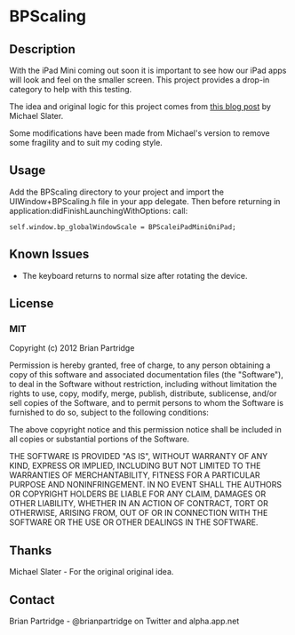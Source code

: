 # BPScaling

## Description
With the iPad Mini coming out soon it is important to see how our iPad apps will look and feel on the smaller screen. This project provides a drop-in category to help with this testing.

The idea and original logic for this project comes from [this blog post](http://blog.michaelslater.net/making-your-ipad-app-mini.html) by Michael Slater.

Some modifications have been made from Michael's version to remove some fragility and to suit my coding style. 

## Usage

Add the BPScaling directory to your project and import the UIWindow+BPScaling.h file in your app delegate.  Then before returning in application:didFinishLaunchingWithOptions: call:

    self.window.bp_globalWindowScale = BPScaleiPadMiniOniPad;
    

## Known Issues

- The keyboard returns to normal size after rotating the device.

## License

### MIT

Copyright (c) 2012 Brian Partridge

Permission is hereby granted, free of charge, to any person obtaining a copy of this software and associated documentation files (the "Software"), to deal in the Software without restriction, including without limitation the rights to use, copy, modify, merge, publish, distribute, sublicense, and/or sell copies of the Software, and to permit persons to whom the Software is furnished to do so, subject to the following conditions:

The above copyright notice and this permission notice shall be included in all copies or substantial portions of the Software.

THE SOFTWARE IS PROVIDED "AS IS", WITHOUT WARRANTY OF ANY KIND, EXPRESS OR IMPLIED, INCLUDING BUT NOT LIMITED TO THE WARRANTIES OF MERCHANTABILITY, FITNESS FOR A PARTICULAR PURPOSE AND NONINFRINGEMENT. IN NO EVENT SHALL THE AUTHORS OR COPYRIGHT HOLDERS BE LIABLE FOR ANY CLAIM, DAMAGES OR OTHER LIABILITY, WHETHER IN AN ACTION OF CONTRACT, TORT OR OTHERWISE, ARISING FROM, OUT OF OR IN CONNECTION WITH THE SOFTWARE OR THE USE OR OTHER DEALINGS IN THE SOFTWARE.

## Thanks

Michael Slater - For the original original idea.

## Contact

Brian Partridge - @brianpartridge on Twitter and alpha.app.net